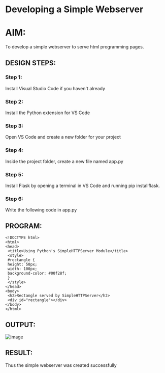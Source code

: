 # Developing a Simple Webserver

# AIM:

To develop a simple webserver to serve html programming pages.

## DESIGN STEPS:

### Step 1:

Install Visual Studio Code if you haven't already

### Step 2:

Install the Python extension for VS Code

### Step 3:

Open VS Code and create a new folder for your project

### Step 4:

Inside the project folder, create a new file named app.py

### Step 5:

Install Flask by opening a terminal in VS Code and running pip installflask.

### Step 6:

Write the following code in app.py

## PROGRAM:
```
<!DOCTYPE html>
<html>
<head>
 <title>Using Python's SimpleHTTPServer Module</title>
 <style>
 #rectangle {
 height: 50px;
 width: 100px;
 background-color: #00f28f;
 }
 </style>
</head>
<body>
 <h2>Rectangle served by SimpleHTTPServer</h2>
 <div id="rectangle"></div>
</body>
</html>
```
## OUTPUT:
![image](https://github.com/SanjayBalaji0/webserver/assets/145533553/4cc1b426-b94a-4303-be15-0e4291fbb0da)


## RESULT:
Thus the simple webserver was created successfully
